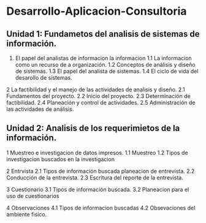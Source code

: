# Desarrollo-Aplicacion-Consultoria
## Unidad 1: Fundametos del analisis de sistemas de información. 
1. El papel del analistas de informacion la informacion
  1.1 La informacion como un recurso de a organización.
  1.2 Conceptos de análisis y diseño de sistemas.
  1.3 El papel del analista de sistemas.
  1.4 El ciclo de vida del desarollo de sistemas.
  
2 La factibilidad y el manejo de las actividades de analisis y diseño.
  2.1 Fundamentos del proyecto.
  2.2 Inicio del proyecto.
  2.3 Determinación de factibilidad. 
  2.4 Planeación y control de actividades.
  2.5 Administración de las actividades de análisis.
  
## Unidad 2: Analisis de los requerimietos de la información.
1 Muestreo e investigacion de datos impresos. 
  1.1 Muestreo 
  1.2 Tipos de investigacion buscados en la investigacion 
 
2 Entrvista 
  2.1 Tipos de información buscada planeacion de entrevista. 
  2.2 Conducción de la entrevista. 
  2.3 Escritura del reporte de la entrevista. 
  
3 Cuestionario 
  3.1 Tipos de información buscada.
  3.2 Planeacion para el uso de cuestionarios 
  
4 Observaciones 
 4.1 Tipos de informacion buscadas 
 4.2 Obsevaciones del ambiente fisico.
